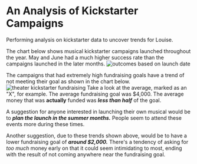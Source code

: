 # An Analysis of Kickstarter Campaigns
Performing analysis on kickstarter data to uncover trends for Louise.

The chart below shows musical kickstarter campaigns launched throughout the year. May and June had a much higher success rate than the campaigns launched in the later months.
![outcomes based on launch date](https://user-images.githubusercontent.com/110702997/185024477-285ec222-a0d9-40f1-a2fc-01585f7f7b17.png)

The campaigns that had extremely high fundraising goals have a trend of not meeting their goal as shown in the chart below.
![theater kickstarter fundraising](https://user-images.githubusercontent.com/110702997/185025810-394ac708-f6f0-4ee3-b84b-cdfaff0650dd.png)
Take a look at the average, marked as an "X", for example. The average fundraising goal was $4,000. The average money that was **actually** funded was ***less than half*** of the goal.


A suggestion for anyone interested in launching their own musical would be to ***plan the launch in the summer months.*** People seem to attend these events more during these times. 

Another suggestion, due to these trends shown above, would be to have a lower fundraising goal of ***around $2,000.*** There's a tendency of asking for *too much* money early on that it could seem intimidating to most, ending with the result of not coming anywhere near the fundraising goal.
